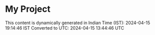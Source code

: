 # My Project

This content is dynamically generated in Indian Time (IST): 2024-04-15 19:14:46 IST
Converted to UTC: 2024-04-15 13:44:46 UTC
